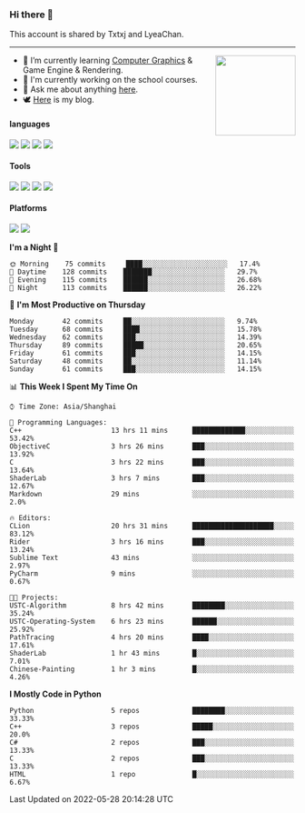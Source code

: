 ### Hi there 👋

This account is shared by Txtxj and LyeaChan.

---

<img align="right" height="141" src="https://github-readme-stats.vercel.app/api?username=txtxj&theme=tokyonight&show_icons=true&count_private=true">

- 🌱 I’m currently learning [Computer Graphics](https://github.com/txtxj/GAMES101) & Game Engine & Rendering.
- 🐶 I'm currently working on the school courses.
- 💬 Ask me about anything [here](https://github.com/txtxj/txtxj/issues).
- 🕊️ [Here](https://txtxj.top) is my blog.

#### languages

![](https://img.shields.io/badge/C++-00599C?logo=cplusplus&logoColor=fff)
![](https://img.shields.io/badge/Python-3e74a2?logo=python&logoColor=fff)
![](https://img.shields.io/badge/C%23-239120?logo=csharp&logoColor=fff)
![](https://img.shields.io/badge/C-A8B9CC?logo=c&logoColor=555)


#### Tools

![](https://img.shields.io/badge/JetBrains-000000?logo=jetbrains&logoColor=fff)
![](https://img.shields.io/badge/SublimeText_3-FF9800?logo=sublimetext&logoColor=fff)
![](https://img.shields.io/badge/UE_4-0E1128?logo=unrealengine&logoColor=fff)
![](https://img.shields.io/badge/unity-FFFFFF?logo=unity&logoColor=000)

#### Platforms

![](https://img.shields.io/badge/Ubuntu_20.04-E95420?logo=ubuntu&logoColor=fff)
![](https://img.shields.io/badge/Windows_10-0078D6?logo=windows&logoColor=fff)


<!--START_SECTION:waka-->
**I'm a Night 🦉** 

```text
🌞 Morning    75 commits     ████░░░░░░░░░░░░░░░░░░░░░   17.4% 
🌆 Daytime    128 commits    ███████░░░░░░░░░░░░░░░░░░   29.7% 
🌃 Evening    115 commits    ██████░░░░░░░░░░░░░░░░░░░   26.68% 
🌙 Night      113 commits    ██████░░░░░░░░░░░░░░░░░░░   26.22%

```
📅 **I'm Most Productive on Thursday** 

```text
Monday       42 commits     ██░░░░░░░░░░░░░░░░░░░░░░░   9.74% 
Tuesday      68 commits     ████░░░░░░░░░░░░░░░░░░░░░   15.78% 
Wednesday    62 commits     ███░░░░░░░░░░░░░░░░░░░░░░   14.39% 
Thursday     89 commits     █████░░░░░░░░░░░░░░░░░░░░   20.65% 
Friday       61 commits     ███░░░░░░░░░░░░░░░░░░░░░░   14.15% 
Saturday     48 commits     ██░░░░░░░░░░░░░░░░░░░░░░░   11.14% 
Sunday       61 commits     ███░░░░░░░░░░░░░░░░░░░░░░   14.15%

```


📊 **This Week I Spent My Time On** 

```text
⌚︎ Time Zone: Asia/Shanghai

💬 Programming Languages: 
C++                      13 hrs 11 mins      █████████████░░░░░░░░░░░░   53.42% 
ObjectiveC               3 hrs 26 mins       ███░░░░░░░░░░░░░░░░░░░░░░   13.92% 
C                        3 hrs 22 mins       ███░░░░░░░░░░░░░░░░░░░░░░   13.64% 
ShaderLab                3 hrs 7 mins        ███░░░░░░░░░░░░░░░░░░░░░░   12.67% 
Markdown                 29 mins             ░░░░░░░░░░░░░░░░░░░░░░░░░   2.0%

🔥 Editors: 
CLion                    20 hrs 31 mins      ████████████████████░░░░░   83.12% 
Rider                    3 hrs 16 mins       ███░░░░░░░░░░░░░░░░░░░░░░   13.24% 
Sublime Text             43 mins             ░░░░░░░░░░░░░░░░░░░░░░░░░   2.97% 
PyCharm                  9 mins              ░░░░░░░░░░░░░░░░░░░░░░░░░   0.67%

🐱‍💻 Projects: 
USTC-Algorithm           8 hrs 42 mins       ████████░░░░░░░░░░░░░░░░░   35.24% 
USTC-Operating-System    6 hrs 23 mins       ██████░░░░░░░░░░░░░░░░░░░   25.92% 
PathTracing              4 hrs 20 mins       ████░░░░░░░░░░░░░░░░░░░░░   17.61% 
ShaderLab                1 hr 43 mins        █░░░░░░░░░░░░░░░░░░░░░░░░   7.01% 
Chinese-Painting         1 hr 3 mins         █░░░░░░░░░░░░░░░░░░░░░░░░   4.26%

```

**I Mostly Code in Python** 

```text
Python                   5 repos             ████████░░░░░░░░░░░░░░░░░   33.33% 
C++                      3 repos             █████░░░░░░░░░░░░░░░░░░░░   20.0% 
C#                       2 repos             ███░░░░░░░░░░░░░░░░░░░░░░   13.33% 
C                        2 repos             ███░░░░░░░░░░░░░░░░░░░░░░   13.33% 
HTML                     1 repo              █░░░░░░░░░░░░░░░░░░░░░░░░   6.67%

```



 Last Updated on 2022-05-28 20:14:28 UTC
<!--END_SECTION:waka-->
